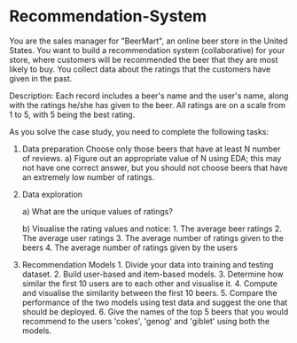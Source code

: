 # Recommendation-System
You are the sales manager for "BeerMart", an online beer store in the United States. You want to build a recommendation system (collaborative) for your store, where customers will be recommended the beer that they are most likely to buy. You collect data about the ratings that the customers have given in the past. 

Description: Each record includes a beer's name and the user's name, along with the ratings he/she has given to the beer. All ratings are on a scale from 1 to 5, with 5 being the best rating.     

As you solve the case study, you need to complete the following tasks:  
1. Data preparation  Choose only those beers that have at least N number of reviews. 
     a) Figure out an appropriate value of N using EDA; this may not have one correct answer, but you should not choose beers that have an extremely low number of ratings.
     
2. Data exploration

     a) What are the unique values of ratings?

     b) Visualise the rating values and notice:
        1. The average beer ratings
        2. The average user ratings
        3. The average number of ratings given to the beers
        4. The average number of ratings given by the users
        
 3. Recommendation Models
        1. Divide your data into training and testing dataset.
        2. Build user-based and item-based models. 
        3. Determine how similar the first 10 users are to each other and visualise it.
        4. Compute and visualise the similarity between the first 10 beers.
        5. Compare the performance of the two models using test data and suggest the one that should be deployed.
        6. Give the names of the top 5 beers that you would recommend to the users 'cokes', 'genog' and 'giblet' using both the models.

